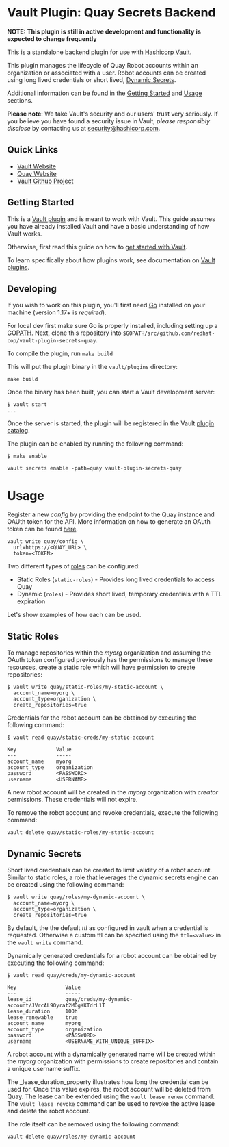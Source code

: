 # Vault Plugin: Quay Secrets Backend

**NOTE: This plugin is still in active development and functionality is expected to change frequently**

This is a standalone backend plugin for use with [Hashicorp Vault](https://www.github.com/hashicorp/vault).

This plugin manages the lifecycle of Quay Robot accounts within an organization or associated with a user. Robot accounts can be created using long lived credentials or short lived, [Dynamic Secrets](https://learn.hashicorp.com/tutorials/vault/getting-started-dynamic-secrets).

Additional information can be found in the [Getting Started](#getting-started) and [Usage](#usage) sections.

**Please note**: We take Vault's security and our users' trust very seriously. If you believe you have found a security issue in Vault, _please responsibly disclose_ by contacting us at [security@hashicorp.com](mailto:security@hashicorp.com).

## Quick Links

- [Vault Website](https://www.vaultproject.io)
- [Quay Website](https://quay.io)
- [Vault Github Project](https://www.github.com/hashicorp/vault)

## Getting Started

This is a [Vault plugin](https://www.vaultproject.io/docs/internals/plugins.html)
and is meant to work with Vault. This guide assumes you have already installed Vault
and have a basic understanding of how Vault works.

Otherwise, first read this guide on how to [get started with Vault](https://www.vaultproject.io/intro/getting-started/install.html).

To learn specifically about how plugins work, see documentation on [Vault plugins](https://www.vaultproject.io/docs/internals/plugins.html).

## Developing

If you wish to work on this plugin, you'll first need
[Go](https://www.golang.org) installed on your machine
(version 1.17+ is _required_).

For local dev first make sure Go is properly installed, including
setting up a [GOPATH](https://golang.org/doc/code.html#GOPATH).
Next, clone this repository into
`$GOPATH/src/github.com/redhat-cop/vault-plugin-secrets-quay`.

To compile the plugin, run `make build`

This will put the plugin binary in the `vault/plugins` directory:

```shell
make build
```

Once the binary has been built, you can start a Vault development server:

```shell
$ vault start
...
```

Once the server is started, the plugin will be registered in the Vault [plugin catalog](https://www.vaultproject.io/docs/internals/plugins.html#plugin-catalog).

The plugin can be enabled by running the following command:

```shell
$ make enable

vault secrets enable -path=quay vault-plugin-secrets-quay
```

# Usage

Register a new _config_ by providing the endpoint to the Quay instance and OAUth token for the API. More information on how to generate an OAuth token can be found [here](https://docs.quay.io/api/).

```shell
vault write quay/config \
  url=https://<QUAY_URL> \
  token=<TOKEN>
```

Two different types of [roles](https://learn.hashicorp.com/tutorials/vault/custom-secrets-engine-role) can be configured:

- Static Roles (`static-roles`) - Provides long lived credentials to access Quay
- Dynamic (`roles`) - Provides short lived, temporary credentials with a TTL expiration

Let's show examples of how each can be used.

## Static Roles

To manage repositories within the _myorg_ organization and assuming the OAuth token configured previously has the permissions to manage these resources, create a static role which will have permission to create repositories:

```shell
$ vault write quay/static-roles/my-static-account \
  account_name=myorg \
  account_type=organization \
  create_repositories=true
```

Credentials for the robot account can be obtained by executing the following command:

```shell
$ vault read quay/static-creds/my-static-account

Key             Value
---             -----
account_name    myorg
account_type    organization
password        <PASSWORD>
username        <USERNAME>
```

A new robot account will be created in the _myorg_ organization with _creator_ permissions. These credentials will not expire.

To remove the robot account and revoke credentials, execute the following command:

```shell
vault delete quay/static-roles/my-static-account
```

## Dynamic Secrets

Short lived credentials can be created to limit validity of a robot account. Similar to static roles, a role that leverages the dynamic secrets engine can be created using the following command:

```shell
$ vault write quay/roles/my-dynamic-account \
  account_name=myorg \
  account_type=organization \
  create_repositories=true
```

By default, the the default _ttl_ as configured in vault when a credential is requested. Otherwise a custom ttl can be specified using the `ttl=<value>` in the `vault write` command.

Dynamically generated credentials for a robot account can be obtained by executing the following command:

```shell
$ vault read quay/creds/my-dynamic-account

Key                Value
---                -----
lease_id           quay/creds/my-dynamic-account/JVrcAL9Oyrat2MOgKKTdrL1T
lease_duration     100h
lease_renewable    true
account_name       myorg
account_type       organization
password           <PASSWORD>
username           <USERNAME_WITH_UNIQUE_SUFFIX>
```

A robot account with a dynamically generated name will be created within the _myorg_ organization with permissions to create repositories and contain a unique username suffix.

The _lease_duration_property illustrates how long the credential can be used for. Once this value expires, the robot account will be deleted from Quay. The lease can be extended using the `vault lease renew` command. The `vault lease revoke` command can be used to revoke the active lease and delete the robot account.

The role itself can be removed using the following command:

```shell
vault delete quay/roles/my-dynamic-account
```
